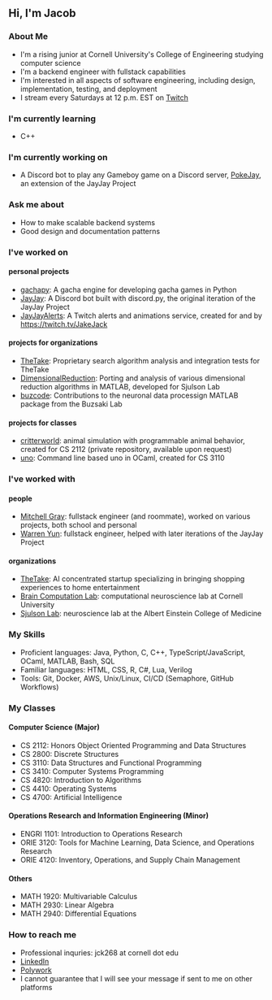 ## Hi, I'm Jacob

### About Me
- I'm a rising junior at Cornell University's College of Engineering studying computer science
- I'm a backend engineer with fullstack capabilities
- I'm interested in all aspects of software engineering, including design, implementation, testing, and deployment
- I stream every Saturdays at 12 p.m. EST on [Twitch](https://twitch.tv/JakeJack)

### I'm currently learning
- C++

### I'm currently working on
- A Discord bot to play any Gameboy game on a Discord server, [PokeJay](https://github.com/jakejack13/PokeJay), an extension of the JayJay Project

### Ask me about
- How to make scalable backend systems
- Good design and documentation patterns

### I've worked on
#### personal projects
- [gachapy](https://github.com/jakejack13/gachapy): A gacha engine for developing gacha games in Python
- [JayJay](https://github.com/jakejack13/JayJay-Bot): A Discord bot built with discord<span>.<span>py, the original iteration of the JayJay Project
- [JayJayAlerts](https://github.com/jakejack13/JayJayAlerts): A Twitch alerts and animations service, created for and by https://twitch.tv/JakeJack
#### projects for organizations
- [TheTake](https://thetake.ai/): Proprietary search algorithm analysis and integration tests for TheTake
- [DimensionalReduction](https://github.com/jakejack13/DimensionalReduction): Porting and analysis of various dimensional reduction algorithms in MATLAB, developed for Sjulson Lab
- [buzcode](https://github.com/buzsakilab/buzcode): Contributions to the neuronal data processign MATLAB package from the Buzsaki Lab
#### projects for classes
- [critterworld](https://github.com/MitchellGray100/Critter-World-README): animal simulation with programmable animal behavior, created for CS 2112 (private repository, available upon request)
- [uno](https://github.com/jakejack13/uno): Command line based uno in OCaml, created for CS 3110


### I've worked with
#### people
- [Mitchell Gray](https://github.com/MitchellGray100): fullstack engineer (and roommate),  worked on various projects, both school and personal
- [Warren Yun](https://github.com/NebuDev14): fullstack engineer, helped with later iterations of the JayJay Project
#### organizations
- [TheTake](https://thetake.ai/): AI concentrated startup specializing in bringing shopping experiences to home entertainment
- [Brain Computation Lab](https://braincomputation.org/): computational neuroscience lab at Cornell University
- [Sjulson Lab](https://sjulsonlab.org/): neuroscience lab at the Albert Einstein College of Medicine

### My Skills
- Proficient languages: Java, Python, C, C++, TypeScript/JavaScript, OCaml, MATLAB, Bash, SQL
- Familiar languages: HTML, CSS, R, C#, Lua, Verilog
- Tools: Git, Docker, AWS, Unix/Linux, CI/CD (Semaphore, GitHub Workflows)

### My Classes
#### Computer Science (Major)
- CS 2112: Honors Object Oriented Programming and Data Structures
- CS 2800: Discrete Structures
- CS 3110: Data Structures and Functional Programming
- CS 3410: Computer Systems Programming
- CS 4820: Introduction to Algorithms 
- CS 4410: Operating Systems
- CS 4700: Artificial Intelligence
#### Operations Research and Information Engineering (Minor)
- ENGRI 1101: Introduction to Operations Research
- ORIE 3120: Tools for Machine Learning, Data Science, and Operations Research
- ORIE 4120: Inventory, Operations, and Supply Chain Management
#### Others
- MATH 1920: Multivariable Calculus
- MATH 2930: Linear Algebra
- MATH 2940: Differential Equations

### How to reach me
- Professional inquries: jck268 at cornell dot edu
- [LinkedIn](https://www.linkedin.com/in/jacob-kerr-4a284215b/)
- [Polywork](https://www.polywork.com/jakejack)
- I cannot guarantee that I will see your message if sent to me on other platforms

